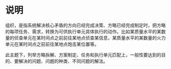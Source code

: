 # 说明

组织，是指系统解决核心矛盾的方向已经完成决策、方略已经完成制定时，把方略的每项任务、需求，转换为可供执行单元具体执行的动作。比如某质量水平的某数量的侦查单元在某时间点之前前往某地点侦查某信息，某质量水平的某数量的火力单元在某时间点之前前往某地点炮击某位置等。

此主题下，列举方略拆解、方案制定、任务和执行单元匹配上，一般性要达到的目的、要解决的问题、问题的种类、不同问题的解法。